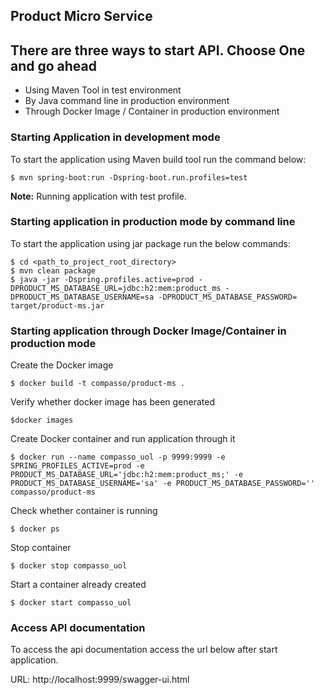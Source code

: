 ## Product Micro Service

## There are three ways to start API. Choose One and go ahead
* Using Maven Tool in test environment
* By Java command line in production environment
* Through Docker Image / Container in production environment

### Starting Application in development mode
To start the application using Maven build tool run the command below:

```console
$ mvn spring-boot:run -Dspring-boot.run.profiles=test
```

**Note:** Running application with test profile. 

### Starting application in production mode by command line
To start the application using jar package run the below commands:

```console
$ cd <path_to_project_root_directory>
$ mvn clean package
$ java -jar -Dspring.profiles.active=prod -DPRODUCT_MS_DATABASE_URL=jdbc:h2:mem:product_ms -DPRODUCT_MS_DATABASE_USERNAME=sa -DPRODUCT_MS_DATABASE_PASSWORD=  target/product-ms.jar
```

### Starting application through Docker Image/Container in production mode
Create the Docker image
```console
$ docker build -t compasso/product-ms .
```

Verify whether docker image has been generated
```console
$docker images
```

Create Docker container and run application through it
```console
$ docker run --name compasso_uol -p 9999:9999 -e SPRING_PROFILES_ACTIVE=prod -e PRODUCT_MS_DATABASE_URL='jdbc:h2:mem:product_ms;' -e PRODUCT_MS_DATABASE_USERNAME='sa' -e PRODUCT_MS_DATABASE_PASSWORD='' compasso/product-ms
```

Check whether container is running
```console
$ docker ps
```

Stop container
```console
$ docker stop compasso_uol
```

Start a container already created
```console
$ docker start compasso_uol
```

### Access API documentation 
To access the api documentation access the url below after start application.

URL: http://localhost:9999/swagger-ui.html